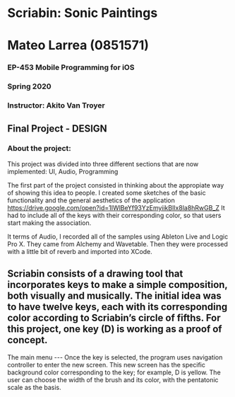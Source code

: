 # Scriabin: Sonic Paintings

# Mateo Larrea (0851571)
### EP-453 Mobile Programming for iOS
### Spring 2020
### Instructor: Akito Van Troyer
## Final Project - DESIGN 

### About the project: 

This project was divided into three different sections that are now implemented: 
UI, Audio, Programming

The first part of the project consisted in thinking about the appropiate way of showing this idea to people. I created some sketches of the basic functionality and the general aesthetics of the application https://drive.google.com/open?id=1IWlBeYf93YzEmyiikBlIx8la8hRwGB_Z
It had to include all of the keys with their corresponding color, so that users start making the association.

It terms of Audio, I recorded all of the samples using Ableton Live and Logic Pro X. They came from Alchemy and Wavetable. Then they were processed with a little bit of reverb and imported into XCode.



## Scriabin consists of a drawing tool that incorporates keys to make a simple composition, both visually and musically. The initial idea was to have twelve keys, each with its corresponding color according to Scriabin’s circle of fifths. For this project, one key (D) is working as a proof of concept. 

The main menu --- Once the key is selected, the program uses navigation controller to enter the new screen. This new screen has the specific background color corresponding to the key; for example, D is yellow. The user can choose the width of the brush and its color, with the pentatonic scale as the basis.
